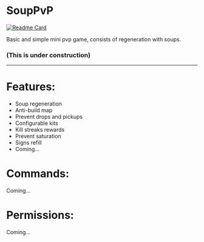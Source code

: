 # SoupPvP

[![Readme Card](https://github-readme-stats.vercel.app/api/pin/?username=xGardenDev&repo=SimpleSoups&theme=tokyonight)](https://github.com/xGardenDev/SimpleSoups)

Basic and simple mini pvp game, consists of regeneration with soups.

### (This is under construction)

---

# Features:

* Soup regeneration
* Anti-build map
* Prevent drops and pickups
* Configurable kits
* Kill streaks rewards
* Prevent saturation
* Signs refill
* Coming...

# Commands:
Coming...

# Permissions:
Coming...